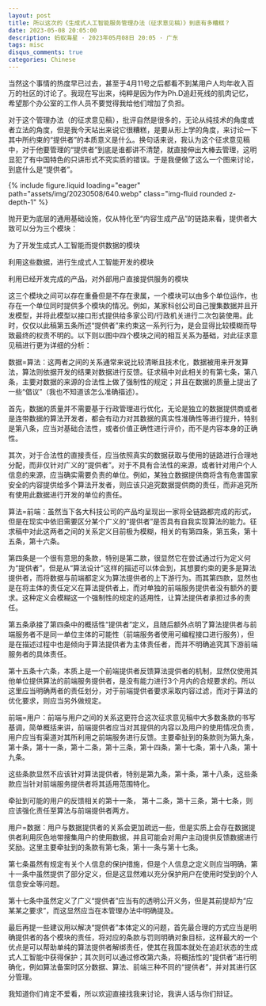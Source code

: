 ```yaml
---
layout: post
title: 所以这次的《生成式人工智能服务管理办法（征求意见稿）》到底有多糟糕？
date: 2023-05-08 20:05:00
description: 蚂蚁海星 · 2023年05月08日 20:05 · 广东
tags: misc
disqus_comments: true
categories: Chinese
---
```


当然这个事情的热度早已过去，甚至于4月11号之后都看不到某用户人均年收入百万的社区的讨论了。我现在写出来，纯粹是因为作为Ph.D追赶死线的肌肉记忆，希望那个办公室的工作人员不要觉得我给他们增加了负担。

对于这个管理办法（的征求意见稿），批评自然是很多的，无论从纯技术的角度或者立法的角度，但是我今天站出来说它很糟糕，是要从形上学的角度，来讨论一下其中所约束的“提供者”的本质意义是什么。换句话来说，我认为这个征求意见稿中，对于他要管理的“提供者”到底是谁都讲不清楚，就直接伸出大棒去管理，这明显犯了有中国特色的只讲形式不究实质的错误。于是我便做了这么一个图来讨论，到底什么是“提供者”。

{% include figure.liquid loading="eager" path="assets/img/20230508/640.webp" class="img-fluid rounded z-depth-1" %}

抛开更为底层的通用基础设施，仅从特化至“内容生成产品”的链路来看，提供者大致可以分为三个模块：

为了开发生成式人工智能而提供数据的模块

利用这些数据，进行生成式人工智能开发的模块

利用已经开发完成的产品，对外部用户直接提供服务的模块



这三个模块之间可以存在重叠但是不存在隶属，一个模块可以由多个单位运作，也存在一个单位同时提供多个模块的情况。例如，某家科创公司自己搜集数据并且开发模型，并将此模型以接口形式提供给多家公司/行政机关进行二次包装使用。此时，仅仅以此稿第五条所述“提供者”来约束这一系列行为，是会显得比较模糊而导致最终的权责不明的。以下则以图中四个模块之间的相互关系为基础，对此征求意见稿进行更为详细的分析：

数据=算法：这两者之间的关系通常来说比较清晰且技术化，数据被用来开发算法，算法则依据开发的结果对数据进行反馈。征求稿中对此相关的有第七条，第八条，主要对数据的来源的合法性上做了强制性的规定；并且在数据的质量上提出了一些“倡议”（我也不知道该怎么准确描述）。

首先，数据的质量并不需要基于行政管理进行优化，无论是独立的数据提供商或者是连带数据的算法开发者，都会有动力对其数据的真实性准确性等进行提升，特别是第八条，应当对基础合法性，或者价值正确性进行评价，而不是内容本身的正确性。

其次，对于合法性的直接责任，应当依照真实的数据获取与使用的链路进行合理地分配，而非仅针对广义的“提供者”。对于不具有合法性的来源，或者针对用户个人信息的来源，应当确实需要负责的单位。例如，某独立数据提供商将含有危害国家安全的内容提供给多个算法开发者，则应该只追究数据提供商的责任，而非追究所有使用此数据进行开发的单位的责任。



算法=前端：虽然当下各大科技公司的产品均呈现出一家将全链路都完成的形式，但是在现实中依旧需要区分某个广义的“提供者”是否具有自我实现算法的能力。征求稿中对此这两者之间的关系定义目前极为模糊，相关的有第四条，第五条，第十五条，第十六条。

第四条是一个很有意思的条款，特别是第二款，很显然它在尝试通过行为定义何为“提供者”，但是从“算法设计”这样的描述可以体会到，其想要约束的更多是算法提供者，而将数据与前端都定义为算法提供者的上下游行为。而其第四款，显然也是在将主体的责任定义在算法提供者上，而对单独的前端服务提供者没有额外的要求。这种定义会模糊这一个强制性的规定的适用性，让算法提供者承担过多的责任。

第五条承接了第四条中的概括性“提供者”定义，且随后额外点明了算法提供者与前端服务者不是同一单位主体的可能性（前端服务者使用可编程接口进行服务），但是在描述过程中也是倾向于算法提供者为主体责任者，而并不明确追究其下游前端服务者的具体责任。

第十五条十六条，本质上是一个前端提供者反馈算法提供者的机制，显然仅使用其他单位提供算法的前端服务提供者，是没有能力进行3个月内的合规要求的。所以这里应当明确两者的责任划分，对于前端提供者要求采取内容过滤，而对于算法的优化要求，则应当另外做规定。



前端=用户：前端与用户之间的关系这更符合这次征求意见稿中大多数条款的书写基调，简单概括来讲，前端提供者应当对其提供的内容以及用户的使用情况负责，用户应当有渠道对其所利用之前端服务进行反馈。主要牵扯到的条款则为第九条，第十条，第十一条，第十二条，第十三条，第十四条，第十七条，第十八条，第十九条。

这些条款显然不应该针对算法提供者，特别是第九条，第十条，第十八条，这些条款应当针对前端服务提供者将其适用范围特化。

牵扯到可能的用户的反馈相关的第十一条， 第十二条，第十三条，第十七条，则应该强化责任至算法与前端提供者两方。



用户=数据：用户与数据提供者的关系会更加疏远一些，但是实质上会存在数据提供者利用灰色地带搜集用户的使用数据，并且可能会对用户主动提供反馈数据进行奖励。这里主要牵扯到的条款有第七条，第十一条与第十七条。

第七条虽然有规定有关个人信息的保护措施，但是个人信息之定义则应当明确，第十一条中虽然提供了部分定义，但是这显然难以充分保护用户在使用时受到的个人信息安全等问题。

第十七条中虽然定义了广义“提供者”应当有的透明公开义务，但是其前提却为“应某某之要求”，而这显然应当在本管理办法中明确提及。



最后再提一些建议用以解决“提供者”本体定义的问题，首先最合理的方式应当是明确提供者的各个模块的责任，将对应的条款与罚则明确对象目标，这样最大的一个优点是可以帮助单纯的算法提供者解绑责任，使其在我国本就处在追赶状态的生成式人工智能中获得保护；其次则可以通过修改第六条，将概括性的“提供者”进行明确化，例如算法备案时区分数据、算法、前端三种不同的“提供者”，并对其进行区分管理。



我知道你们肯定不爱看，所以欢迎直接找我来讨论，我讲人话与你们辩证。